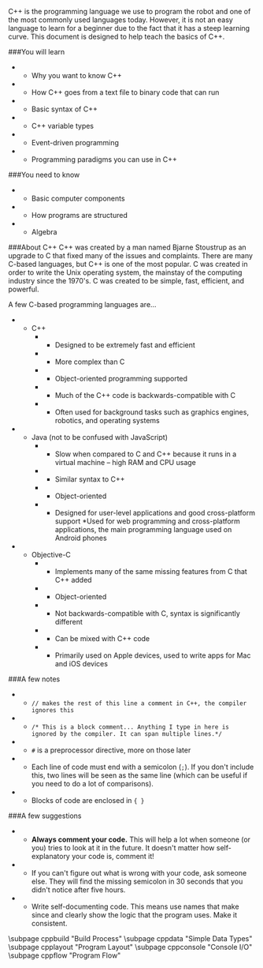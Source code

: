 C++ is the programming language we use to program the robot and one of the most commonly used languages today. However, it is not an easy language to learn for a beginner due to the fact that it has a steep learning curve. This document is designed to help teach the basics of C++.

###You will learn

* * Why you want to know C++
* * How C++ goes from a text file to binary code that can run
* * Basic syntax of C++
* * C++ variable types
* * Event-driven programming
* * Programming paradigms you can use in C++

###You need to know

* * Basic computer components
* * How programs are structured
* * Algebra

###About C++
C++ was created by a man named Bjarne Stoustrup as an upgrade to C that fixed many of the issues and complaints. There are many C-based languages, but C++ is one of the most popular. C was created in order to write the Unix operating system, the mainstay of the computing industry since the 1970's. C was created to be simple, fast, efficient, and powerful.

A few C-based programming languages are...

* * C++
    * * Designed to be extremely fast and efficient
    * * More complex than C
    * * Object-oriented programming supported
    * * Much of the C++ code is backwards-compatible with C
    * * Often used for background tasks such as graphics engines, robotics, and operating systems
* * Java (not to be confused with JavaScript)
    * * Slow when compared to C and C++ because it runs in a virtual machine – high RAM and CPU usage
    * * Similar syntax to C++
    * * Object-oriented
    * * Designed for user-level applications and good cross-platform support
    *Used for web programming and cross-platform applications, the main programming language used on Android phones
* * Objective-C
    * * Implements many of the same missing features from C that C++ added
    * * Object-oriented
    * * Not backwards-compatible with C, syntax is significantly different
    * * Can be mixed with C++ code 
    * * Primarily used on Apple devices, used to write apps for Mac and iOS devices

###A few notes

* * `// makes the rest of this line a comment in C++, the compiler ignores this`
* * `/* This is a block comment... Anything I type in here is ignored by the compiler.
        It can span multiple lines.*/`
* * `#` is a preprocessor directive, more on those later
* * Each line of code must end with a semicolon (`;`).
If you don't include this, two lines will be seen as the same line (which can be useful if you need to do a lot of comparisons).
* * Blocks of code are enclosed in `{ }`

###A few suggestions

* * **Always comment your code.** This will help a lot when someone (or you) tries to look at it in the future. It doesn't matter how self-explanatory your code is, comment it!
* * If you can't figure out what is wrong with your code, ask someone else. They will find the missing semicolon in 30 seconds that you didn't notice after five hours.
* * Write self-documenting code. This means use names that make since and clearly show the logic that the program uses. Make it consistent.

\subpage cppbuild "Build Process"
\subpage cppdata "Simple Data Types"
\subpage cpplayout "Program Layout"
\subpage cppconsole "Console I/O"
\subpage cppflow "Program Flow"

